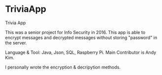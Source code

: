 # TriviaApp
Trivia App

This was a senior project for Info Security in 2016.
This app is able to encrypt messages and decrypted messages without storing "password" in the server.

Language & Tool: Java, Json, SQL, Raspberry Pi.
Main Contributor is Andy Kim. 

I personally wrote the encryption & decripytion methods. 
